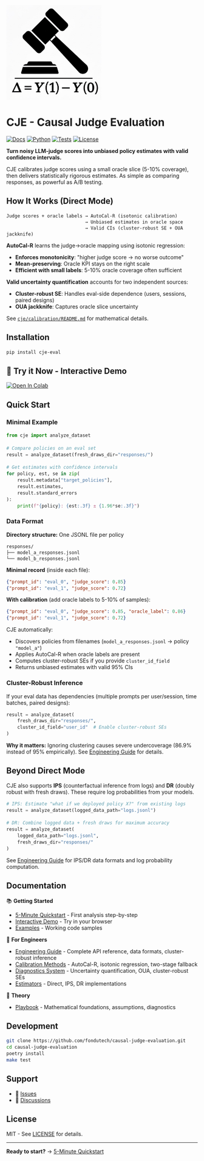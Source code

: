 <div align="left">
  <img src="CJE_logo.jpg" alt="CJE Logo" width="250">
</div>

# CJE - Causal Judge Evaluation

[![Docs](https://img.shields.io/badge/docs-cimolabs.com-blue)](https://cimolabs.com/cje)
[![Python](https://img.shields.io/badge/python-3.9%E2%80%933.12-blue)](https://www.python.org/downloads/)
[![Tests](https://img.shields.io/badge/tests-passing-green)](https://github.com/cimo-labs/cje/actions)
[![License](https://img.shields.io/badge/license-MIT-green)](LICENSE)

**Turn noisy LLM-judge scores into unbiased policy estimates with valid confidence intervals.**

CJE calibrates judge scores using a small oracle slice (5-10% coverage), then delivers statistically rigorous estimates. As simple as comparing responses, as powerful as A/B testing.

## How It Works (Direct Mode)

```
Judge scores + oracle labels → AutoCal-R (isotonic calibration)
                             → Unbiased estimates in oracle space
                             → Valid CIs (cluster-robust SE + OUA jackknife)
```

**AutoCal-R** learns the judge→oracle mapping using isotonic regression:
- **Enforces monotonicity**: "higher judge score → no worse outcome"
- **Mean-preserving**: Oracle KPI stays on the right scale
- **Efficient with small labels**: 5-10% oracle coverage often sufficient

**Valid uncertainty quantification** accounts for two independent sources:
- **Cluster-robust SE**: Handles eval-side dependence (users, sessions, paired designs)
- **OUA jackknife**: Captures oracle slice uncertainty

See [`cje/calibration/README.md`](cje/calibration/README.md#why-isotonic-regression-for-reward-calibration) for mathematical details.

## Installation

```bash
pip install cje-eval
```

## 🚀 Try it Now - Interactive Demo

[![Open In Colab](https://colab.research.google.com/assets/colab-badge.svg)](https://colab.research.google.com/github/cimo-labs/cje/blob/main/examples/cje_arena_demo.ipynb)

## Quick Start

### Minimal Example

```python
from cje import analyze_dataset

# Compare policies on an eval set
result = analyze_dataset(fresh_draws_dir="responses/")

# Get estimates with confidence intervals
for policy, est, se in zip(
    result.metadata["target_policies"],
    result.estimates,
    result.standard_errors
):
    print(f"{policy}: {est:.3f} ± {1.96*se:.3f}")
```

### Data Format

**Directory structure:** One JSONL file per policy
```
responses/
├── model_a_responses.jsonl
└── model_b_responses.jsonl
```

**Minimal record** (inside each file):
```json
{"prompt_id": "eval_0", "judge_score": 0.85}
{"prompt_id": "eval_1", "judge_score": 0.72}
```

**With calibration** (add oracle labels to 5-10% of samples):
```json
{"prompt_id": "eval_0", "judge_score": 0.85, "oracle_label": 0.86}
{"prompt_id": "eval_1", "judge_score": 0.72}
```

CJE automatically:
- Discovers policies from filenames (`model_a_responses.jsonl` → policy `"model_a"`)
- Applies AutoCal-R when oracle labels are present
- Computes cluster-robust SEs if you provide `cluster_id_field`
- Returns unbiased estimates with valid 95% CIs

### Cluster-Robust Inference

If your eval data has dependencies (multiple prompts per user/session, time batches, paired designs):

```python
result = analyze_dataset(
    fresh_draws_dir="responses/",
    cluster_id_field="user_id"  # Enable cluster-robust SEs
)
```

**Why it matters:** Ignoring clustering causes severe undercoverage (86.9% instead of 95% empirically). See [Engineering Guide](README_ENGINEERING.md#cluster-robust-inference) for details.

## Beyond Direct Mode

CJE also supports **IPS** (counterfactual inference from logs) and **DR** (doubly robust with fresh draws). These require log probabilities from your models.

```python
# IPS: Estimate "what if we deployed policy X?" from existing logs
result = analyze_dataset(logged_data_path="logs.jsonl")

# DR: Combine logged data + fresh draws for maximum accuracy
result = analyze_dataset(
    logged_data_path="logs.jsonl",
    fresh_draws_dir="responses/"
)
```

See [Engineering Guide](README_ENGINEERING.md) for IPS/DR data formats and log probability computation.

## Documentation

📚 **Getting Started**
- [5-Minute Quickstart](QUICKSTART.md) - First analysis step-by-step
- [Interactive Demo](https://colab.research.google.com/github/cimo-labs/cje/blob/main/examples/cje_arena_demo.ipynb) - Try in your browser
- [Examples](examples/) - Working code samples

🔧 **For Engineers**
- [Engineering Guide](README_ENGINEERING.md) - Complete API reference, data formats, cluster-robust inference
- [Calibration Methods](cje/calibration/README.md) - AutoCal-R, isotonic regression, two-stage fallback
- [Diagnostics System](cje/diagnostics/README.md) - Uncertainty quantification, OUA, cluster-robust SEs
- [Estimators](cje/estimators/README.md) - Direct, IPS, DR implementations

📖 **Theory**
- [Playbook](docs/playbook/) - Mathematical foundations, assumptions, diagnostics

## Development

```bash
git clone https://github.com/fondutech/causal-judge-evaluation.git
cd causal-judge-evaluation
poetry install
make test
```

## Support

- 🐛 [Issues](https://github.com/fondutech/causal-judge-evaluation/issues)
- 💬 [Discussions](https://github.com/fondutech/causal-judge-evaluation/discussions)

## License

MIT - See [LICENSE](LICENSE) for details.

---
**Ready to start?** → [5-Minute Quickstart](QUICKSTART.md)
